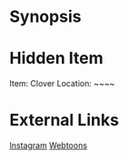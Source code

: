 # Synopsis


# Hidden Item
Item: Clover
Location: ~~~~

# External Links
[Instagram](https://www.instagram.com/p/B5q9sxOD17f/)
[Webtoons]()